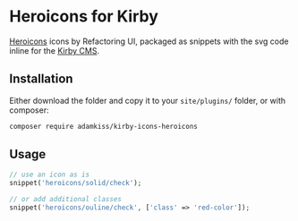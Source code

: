 # Heroicons for Kirby

[Heroicons](https://heroicons.com) icons by Refactoring UI, packaged as snippets with the svg code inline for the [Kirby CMS](https://getkirby.com/).

## Installation

Either download the folder and copy it to your `site/plugins/` folder, or with composer:

``` bash
composer require adamkiss/kirby-icons-heroicons
```

## Usage

``` php
// use an icon as is
snippet('heroicons/solid/check');

// or add additional classes
snippet('heroicons/ouline/check', ['class' => 'red-color']);
```
